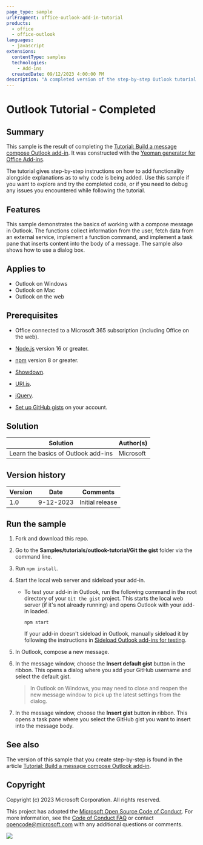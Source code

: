 ```yaml
---
page_type: sample
urlFragment: office-outlook-add-in-tutorial
products:
  - office
  - office-outlook
languages:
  - javascript
extensions:
  contentType: samples
  technologies:
    - Add-ins
  createdDate: 09/12/2023 4:00:00 PM
description: "A completed version of the step-by-step Outlook tutorial hosted on learn.microsoft.com."
---
```


# Outlook Tutorial - Completed

## Summary

This sample is the result of completing the [Tutorial: Build a message compose Outlook add-in](https://learn.microsoft.com/office/dev/add-ins/tutorials/outlook-tutorial). It was constructed with the [Yeoman generator for Office Add-ins](https://learn.microsoft.com/office/dev/add-ins/develop/yeoman-generator-overview).

The tutorial gives step-by-step instructions on how to add functionality alongside explanations as to why code is being added. Use this sample if you want to explore and try the completed code, or if you need to debug any issues you encountered while following the tutorial.

## Features

This sample demonstrates the basics of working with a compose message in Outlook. The functions collect information from the user, fetch data from an external service, implement a function command, and implement a task pane that inserts content into the body of a message. The sample also shows how to use a dialog box.

## Applies to

- Outlook on Windows
- Outlook on Mac
- Outlook on the web

## Prerequisites

- Office connected to a Microsoft 365 subscription (including Office on the web).
- [Node.js](https://nodejs.org/) version 16 or greater.
- [npm](https://docs.npmjs.com/downloading-and-installing-node-js-and-npm) version 8 or greater.
- [Showdown](https://github.com/showdownjs/showdown).
- [URI.js](https://github.com/medialize/URI.js).
- [jQuery](https://jquery.com/).

- [Set up GitHub gists](https://learn.microsoft.com/office/dev/add-ins/tutorials/outlook-tutorial#setup) on your account.

## Solution

| Solution | Author(s) |
|----------|-----------|
| Learn the basics of Outlook add-ins | Microsoft |

## Version history

| Version  | Date | Comments |
|----------|------|----------|
| 1.0 | 9-12-2023 | Initial release |

## Run the sample

1. Fork and download this repo.

1. Go to the **Samples/tutorials/outlook-tutorial/Git the gist** folder via the command line.

1. Run `npm install`.

1. Start the local web server and sideload your add-in.

    - To test your add-in in Outlook, run the following command in the root directory of your `Git the gist` project. This starts the local web server (if it's not already running) and opens Outlook with your add-in loaded.

      `npm start`

      If your add-in doesn't sideload in Outlook, manually sideload it by following the instructions in [Sideload Outlook add-ins for testing](https://learn.microsoft.com/office/dev/add-ins/outlook/sideload-outlook-add-ins-for-testing#sideload-manually).

1. In Outlook, compose a new message.

1. In the message window, choose the **Insert default gist** button in the ribbon. This opens a dialog where you add your GitHub username and select the default gist.

    > In Outlook on Windows, you may need to close and reopen the new message window to pick up the latest settings from the dialog.

1. In the message window, choose the **Insert gist** button in ribbon. This opens a task pane where you select the GitHub gist you want to insert into the message body.

## See also

The version of this sample that you create step-by-step is found in the article [Tutorial: Build a message compose Outlook add-in](https://learn.microsoft.com/office/dev/add-ins/tutorials/outlook-tutorial).

## Copyright

Copyright (c) 2023 Microsoft Corporation. All rights reserved.

This project has adopted the [Microsoft Open Source Code of Conduct](https://opensource.microsoft.com/codeofconduct/). For more information, see the [Code of Conduct FAQ](https://opensource.microsoft.com/codeofconduct/faq/) or contact [opencode@microsoft.com](mailto:opencode@microsoft.com) with any additional questions or comments.

<img src="https://pnptelemetry.azurewebsites.net/pnp-officeaddins/samples/office-outlook-add-in-tutorial" />